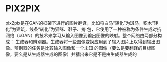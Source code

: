 PIX2PIX
===

pix2pix是在GAN的框架下进行的图片翻译，比如将白马“转化”为斑马，积木“转化”为建筑，线条“转化”为猫咪、鞋子、挎
包，它使用了一种被称为条件生成对抗网络（cGAN）的技术来学习从输入图像到输出图像的映射。整个网络由两部分构成：
生成器和辨别器。生成器将一些图像变换应用到了输入图片上以得到输出图像。辨别器的任务是比较输入图像和一个未知
的图像（要么是要翻译的目标图像，要么是从生成器生成的图像）并猜出来它是不是由生成器生成的